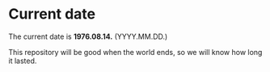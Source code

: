 # Current date

The current date is **1976.08.14.** (YYYY.MM.DD.)

This repository will be good when the world ends, so we will know how long it lasted.